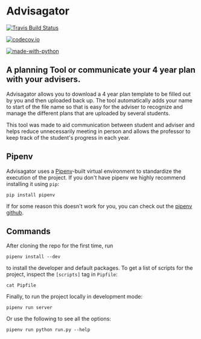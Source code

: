 # Advisagator


[![Travis Build Status](https://travis-ci.com/GatorEducator/quizagator.svg?branch=master)](https://travis-ci.com/GatorEducator/advisagator)
<!-- [![Docker Cloud Build Status](https://img.shields.io/docker/cloud/build/gatoreducator/quizagator.svg?style=popout)](https://hub.docker.com/r/gatoreducator/quizagator) -->
[![codecov.io](http://codecov.io/github/GatorEducator/advisagator/coverage.svg?branch=master)](http://codecov.io/github/GatorEducator/advisagator?branch=master)
<!-- [![All Contributors](https://img.shields.io/badge/all_contributors-4-orange.svg?style=flat)](#contributors) -->
[![made-with-python](https://img.shields.io/badge/Made%20with-Python-blue.svg)](https://www.python.org/)

## A planning Tool or communicate your 4 year plan with your advisers.

Advisagator allows you to download a 4 year plan template to be filled out by you
and then uploaded back up. The tool automatically adds your name to start of the
file name so that is easy for the adviser to recognize and manage the different plans
that are uploaded by several students.

This tool was made to aid communication between student and adviser and helps reduce
unnecessarily meeting in person and allows the professor to keep track of the student's
progress in each year.


## Pipenv

Advisagator uses a [Pipenv](https://project/pipenv/)-built virtual environment
to standardize the execution of the project. If you don't have pipenv we highly
recommend installing it using `pip`:

```
pip install pipenv
```

If for some reason this doesn't work for you, you can check out the [pipenv
github](https://github.com/pypa/pipenv).

## Commands

After cloning the repo for the first time, run

```
pipenv install --dev
```

to install the developer and default packages. To get a list of scripts for the
project, inspect the `[scripts]` tag in `Pipfile`:

```
cat Pipfile
```

Finally, to run the project locally in development mode:

```
pipenv run server
```

Or use the following to see all the options:

```
pipenv run python run.py --help
```

<!-- ## Docker

There is a docker image published to
[gatoreducator/quizagator](https://hub.docker.com/r/gatoreducator/quizagator).
There are two main parts of configuration: specifying a secret in the
`FLASK_SECRET_KEY` environment variable, and forwarding the desired outer port
to `80` inside the container. The following command does both:

```
docker run --name quizagator -p 5000:80 -e FLASK_SECRET_KEY=d2dbb3 gatoreducator/quizagator:0.0.1-dev
```

Additionally, developers can use `pipenv run create-image` and `pipenv run
image` to run a development container -- this is not to be deployed to
production. -->
